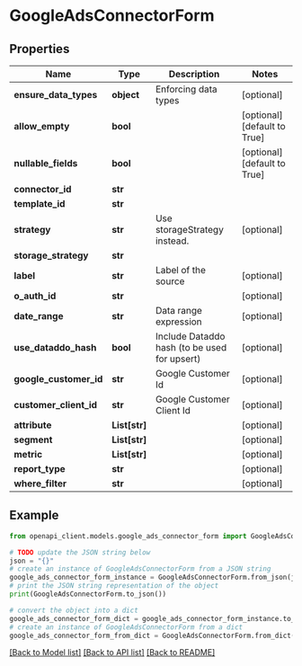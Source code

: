 # GoogleAdsConnectorForm


## Properties

Name | Type | Description | Notes
------------ | ------------- | ------------- | -------------
**ensure_data_types** | **object** | Enforcing data types | [optional] 
**allow_empty** | **bool** |  | [optional] [default to True]
**nullable_fields** | **bool** |  | [optional] [default to True]
**connector_id** | **str** |  | 
**template_id** | **str** |  | 
**strategy** | **str** | Use storageStrategy instead. | [optional] 
**storage_strategy** | **str** |  | 
**label** | **str** | Label of the source | [optional] 
**o_auth_id** | **str** |  | [optional] 
**date_range** | **str** | Data range expression | [optional] 
**use_dataddo_hash** | **bool** | Include Dataddo hash (to be used for upsert) | [optional] 
**google_customer_id** | **str** | Google Customer Id | [optional] 
**customer_client_id** | **str** | Google Customer Client Id | [optional] 
**attribute** | **List[str]** |  | [optional] 
**segment** | **List[str]** |  | [optional] 
**metric** | **List[str]** |  | [optional] 
**report_type** | **str** |  | [optional] 
**where_filter** | **str** |  | [optional] 

## Example

```python
from openapi_client.models.google_ads_connector_form import GoogleAdsConnectorForm

# TODO update the JSON string below
json = "{}"
# create an instance of GoogleAdsConnectorForm from a JSON string
google_ads_connector_form_instance = GoogleAdsConnectorForm.from_json(json)
# print the JSON string representation of the object
print(GoogleAdsConnectorForm.to_json())

# convert the object into a dict
google_ads_connector_form_dict = google_ads_connector_form_instance.to_dict()
# create an instance of GoogleAdsConnectorForm from a dict
google_ads_connector_form_from_dict = GoogleAdsConnectorForm.from_dict(google_ads_connector_form_dict)
```
[[Back to Model list]](../README.md#documentation-for-models) [[Back to API list]](../README.md#documentation-for-api-endpoints) [[Back to README]](../README.md)


